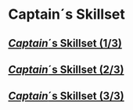 # Captain´s Skillset

## [*Captain*´s Skillset (1/3)](https://github.com/msg-CareerPaths/sap-cap-persona/blob/main/chapters/002-captains-skillset/006a-Captains-Skillset-Nr-1.md)

## [*Captain*´s Skillset (2/3)](https://github.com/msg-CareerPaths/sap-cap-persona/blob/main/chapters/002-captains-skillset/006b-Captains-Skillset-Nr-2.md)

## [*Captain*´s Skillset (3/3)](https://github.com/msg-CareerPaths/sap-cap-persona/blob/main/chapters/002-captains-skillset/006c-Captains-Skillset-Nr-3.md)
